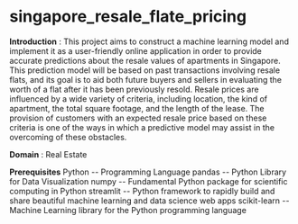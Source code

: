 # singapore_resale_flate_pricing

**Introduction** : This project aims to construct a machine learning model and implement it as a user-friendly online application in order to provide accurate predictions about the resale values of apartments in Singapore. This prediction model will be based on past transactions involving resale flats, and its goal is to aid both future buyers and sellers in evaluating the worth of a flat after it has been previously resold. Resale prices are influenced by a wide variety of criteria, including location, the kind of apartment, the total square footage, and the length of the lease. The provision of customers with an expected resale price based on these criteria is one of the ways in which a predictive model may assist in the overcoming of these obstacles.

**Domain** : Real Estate

**Prerequisites**
Python -- Programming Language
pandas -- Python Library for Data Visualization
numpy -- Fundamental Python package for scientific computing in Python
streamlit -- Python framework to rapidly build and share beautiful machine learning and data science web apps
scikit-learn -- Machine Learning library for the Python programming language


